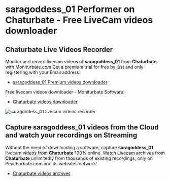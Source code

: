 # saragoddess_01 Performer on Chaturbate - Free LiveCam videos downloader

## Chaturbate Live Videos Recorder

Monitor and record livecam videos of **saragoddess_01** from **Chaturbate** with Moniturbate.com
Get a premium trial for free by just and only registering with your Email address:
* [saragoddess_01 Premium videos downloader](https://moniturbate.com/request-demo-licence-key.html)

Free livecam videos downloader - Moniturbate Software:
* [Chaturbate videos downloader](https://moniturbate.com/moniturbate-download-software.html)

![saragoddess_01 livecam videos recorder](https://peachurnet.com/templates/moniturbate-software.png)


## Capture saragoddess_01 videos from the Cloud and watch your recordings on Streaming

Without the need of downloading a software, capture **saragoddess_01** livecam videos from **Chaturbate** 100% online.
Watch Livecam archives from **Chaturbate** unlimitedly from thousands of existing recordings, only on Peachurbate.com and its websites network:
* [Chaturbate videos archives](https://peachurnet.com/)
